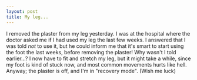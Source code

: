 ```yaml
---
layout: post
title: My leg...
---
```


I removed the plaster from my leg yesterday. I was at the hospital where the doctor asked me if I had used my leg the last few weeks. I answered that I was told <i>not</i> to use it, but he could inform me that it's smart to start using the foot the last weeks, before removing the plaster! Why wasn't I told earlier...? I now have to fit and stretch my leg, but it might take a while, since my foot is kind of stuck now, and most common movements hurts like hell. Anyway; the plaster is off, and I'm in "recovery mode". (Wish me luck)


